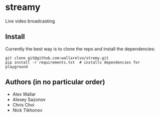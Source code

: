 # streamy

Live video broadcasting


## Install

Currently the best way is to clone the repo and install the dependencies:

    git clone git@github.com:wallarelvo/stremy.git
    pip install -r requirements.txt  # installs dependencies for playground

## Authors (in no particular order)
- Alex Wallar
- Alexey Sazonov
- Chris Choi
- Nick Tikhonov
